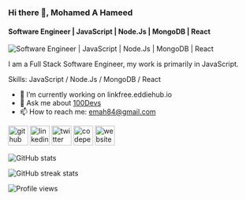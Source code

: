 ### Hi there 👋, Mohamed A Hameed
#### Software Engineer | JavaScript | Node.Js | MongoDB | React
![Software Engineer | JavaScript | Node.Js | MongoDB | React](https://i.imgur.com/EX0Cv4e.gif)

I am a Full Stack Software Engineer, my work is primarily in JavaScript. 

Skills: JavaScript / Node.Js / MongoDB / React

- 🔭 I’m currently working on linkfree.eddiehub.io 
- 💬 Ask me about [100Devs](leonnoel.com/100devs) 
- 📫 How to reach me: emah84@gmail.com 


[<img src='https://cdn.jsdelivr.net/npm/simple-icons@3.0.1/icons/github.svg' alt='github' height='40'>](https://github.com/Mohamed-AH)  [<img src='https://cdn.jsdelivr.net/npm/simple-icons@3.0.1/icons/linkedin.svg' alt='linkedin' height='40'>](https://www.linkedin.com/in/mojed7/)  [<img src='https://cdn.jsdelivr.net/npm/simple-icons@3.0.1/icons/twitter.svg' alt='twitter' height='40'>](https://twitter.com/Mohamed_Jeddah)  [<img src='https://cdn.jsdelivr.net/npm/simple-icons@3.0.1/icons/codepen.svg' alt='codepen' height='40'>](https://codepen.io/Mohamed-AH)  [<img src='https://cdn.jsdelivr.net/npm/simple-icons@3.0.1/icons/icloud.svg' alt='website' height='40'>](webdevcorner.netlify.app)  

![GitHub stats](https://github-readme-stats.vercel.app/api?username=Mohamed-AH&show_icons=true)  

![GitHub streak stats](https://github-readme-streak-stats.herokuapp.com/?user=Mohamed-AH)  

![Profile views](https://gpvc.arturio.dev/Mohamed-AH)  
